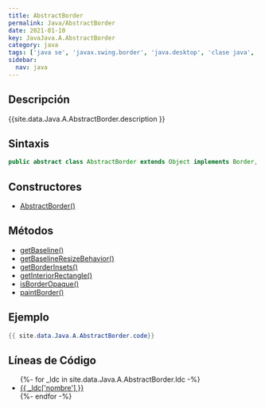 ```yaml
---
title: AbstractBorder
permalink: Java/AbstractBorder
date: 2021-01-10
key: JavaJava.A.AbstractBorder
category: java
tags: ['java se', 'javax.swing.border', 'java.desktop', 'clase java', 'Java 1.0']
sidebar: 
  nav: java
---
```


## Descripción
{{site.data.Java.A.AbstractBorder.description }}

## Sintaxis
~~~java
public abstract class AbstractBorder extends Object implements Border, Serializable
~~~

## Constructores
* [AbstractBorder()](/Java/AbstractBorder/AbstractBorder/)

## Métodos
* [getBaseline()](/Java/AbstractBorder/getBaseline)
* [getBaselineResizeBehavior()](/Java/AbstractBorder/getBaselineResizeBehavior)
* [getBorderInsets()](/Java/AbstractBorder/getBorderInsets)
* [getInteriorRectangle()](/Java/AbstractBorder/getInteriorRectangle)
* [isBorderOpaque()](/Java/AbstractBorder/isBorderOpaque)
* [paintBorder()](/Java/AbstractBorder/paintBorder)

## Ejemplo
~~~java
{{ site.data.Java.A.AbstractBorder.code}}
~~~

## Líneas de Código
<ul>
{%- for _ldc in site.data.Java.A.AbstractBorder.ldc -%}
   <li>
       <a href="{{_ldc['url'] }}">{{ _ldc['nombre'] }}</a>
   </li>
{%- endfor -%}
</ul>
